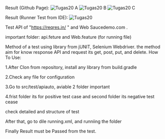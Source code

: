 Result (Github Page):
![Tugas20 A](https://github.com/Fery99/OOP-SeleniumCucumber/assets/112610926/22eedec5-e565-4a97-8464-4c4f18c75dee)
![Tugas20 B](https://github.com/Fery99/OOP-SeleniumCucumber/assets/112610926/fa8f3884-508d-415c-b6fb-93f0e6172df0)
![Tugas20 C](https://github.com/Fery99/OOP-SeleniumCucumber/assets/112610926/f73e8215-cf8a-4471-8301-7038444a0e13)

Result (Runner Test from IDE):
![Tugas20](https://github.com/Fery99/OOP-SeleniumCucumber/assets/112610926/e49157c3-e248-45e0-a685-c614ed499501)

Test API of "https://reqres.in/ " and Web Saucedemo.com .

important folder: api.feture and Web.feature (for running file)

Method of a test using library from jUNIT, Selenium Webdriver. the method aim for know response API and request its get, post, put, and delete.
How To Use:

1.After Clon from repository, install any library from build.gradle

2.Check any file for configuration

3.Go to src/test/apiauto, aviable 2 folder important

4.frist folder its for positive test case and second folder its negative test cease

check detailed and structure of test

After that, go to dile running.xml, and runniing the folder

Finally Result must be Passed from the test.
